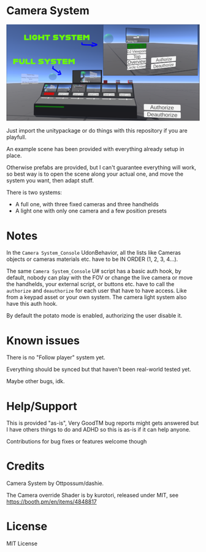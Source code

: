 # Camera System

![example](example.png)

Just import the unitypackage or do things with this repository if you are playfull.

An example scene has been provided with everything already setup in place.

Otherwise prefabs are provided, but I can't guarantee everything will work, so best way is to open the scene along your actual one, and move the system you want, then adapt stuff.

There is two systems:

- A full one, with three fixed cameras and three handhelds
- A light one with only one camera and a few position presets

# Notes

In the `Camera System_Console` UdonBehavior, all the lists like Cameras objects or cameras materials etc. have to be IN ORDER (1, 2, 3, 4...).

The same `Camera System_Console` U# script has a basic auth hook, by default, nobody can play with the FOV or change the live camera or move the handhelds, your external script, or buttons etc. have to call the `authorize` and `deauthorize` for each user that have to have access. Like from a keypad asset or your own system.
The camera light system also have this auth hook.

By default the potato mode is enabled, authorizing the user disable it.

# Known issues

There is no "Follow player" system yet.

Everything should be synced but that haven't been real-world tested yet.

Maybe other bugs, idk.

# Help/Support

This is provided "as-is", Very GoodTM bug reports might gets answered but I have others things to do and ADHD so this is as-is if it can help anyone.

Contributions for bug fixes or features welcome though

# Credits
Camera System by Ottpossum/dashie.

The Camera override Shader is by kurotori, released under MIT, see https://booth.pm/en/items/4848817

# License
MIT License
